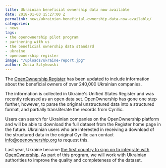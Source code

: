 ```yaml
---
title: Ukrainian beneficial ownership data now available
date: 2018-01-03 15:27:00 Z
permalink: news/ukrainian-beneficial-ownership-data-now-available/
categories:
- news
tags:
- the openownership pilot program
- partnering with us
- the beneficial ownership data standard
- ukraine
- openownership register
image: "/uploads/ukraine-report.jpg"
author: Zosia Sztykowski
---
```


The [OpenOwnership Register](https://register.openownership.org/) has been updated to include information about the beneficial owners of over 240,000 Ukrainian companies.

The information is collected in Ukraine's Unified States Register and was recently released as an open data set. OpenOwnership has gone one step further, however, to parse the original unstructured data into a structured format, and partially transliterate the records from Cyrillic.

Users can search for Ukrainian companies on the OpenOwnership platform and will be able to download the full dataset from the Register home page in the future. Ukrainian users who are interested in receiving a download of the structured data in the original Cyrillic can contact info@openownership.org to request this.

Last year, Ukraine became [the first country to sign on to integrate with OpenOwnership](https://openownership.org/news/ukraine-becomes-the-first-country-to-integrate-with-openownership/). As part of this program, we will work with Ukrainian authorities to improve the quality and completeness of the dataset.
